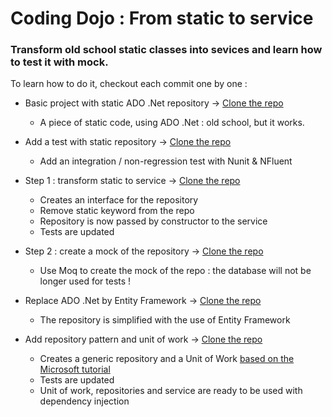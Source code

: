 # Coding Dojo : From static to service

### Transform old school static classes into sevices and learn how to test it with mock.

To learn how to do it, checkout each commit one by one :
- Basic project with static ADO .Net repository -> [Clone the repo](https://github.com/lionelrepellin/dojo-from-static-to-service/tree/164382a031bc0c7feb0d21bece83758b3d20bbdc)
    - A piece of static code, using ADO .Net : old school, but it works.

- Add a test with static repository -> [Clone the repo](https://github.com/lionelrepellin/dojo-from-static-to-service/tree/45b539427f025b24901a50cdd9ede54fa47d90eb)
    - Add an integration / non-regression test with Nunit & NFluent

- Step 1 : transform static to service -> [Clone the repo](https://github.com/lionelrepellin/dojo-from-static-to-service/tree/47cc8ca6ae28c1825eed36a8a7ac45c77ad0d778)
    - Creates an interface for the repository
    - Remove static keyword from the repo
    - Repository is now passed by constructor to the service
    - Tests are updated

- Step 2 : create a mock of the repository -> [Clone the repo](https://github.com/lionelrepellin/dojo-from-static-to-service/tree/0692699b5720cc4c04a5c4780224f6e27bde7444)
    - Use Moq to create the mock of the repo : the database will not be longer used for tests !

- Replace ADO .Net by Entity Framework -> [Clone the repo](https://github.com/lionelrepellin/dojo-from-static-to-service/tree/f64b471576eb5c0f6df144fda61d1d25c25afdde)
    - The repository is simplified with the use of Entity Framework

- Add repository pattern and unit of work -> [Clone the repo](https://github.com/lionelrepellin/dojo-from-static-to-service/tree/526bd2c45f49bea3ce5a66df6d4025faba180063)
    - Creates a generic repository and a Unit of Work [based on the Microsoft tutorial](https://docs.microsoft.com/en-us/aspnet/mvc/overview/older-versions/getting-started-with-ef-5-using-mvc-4/implementing-the-repository-and-unit-of-work-patterns-in-an-asp-net-mvc-application)
    - Tests are updated
    - Unit of work, repositories and service are ready to be used with dependency injection
